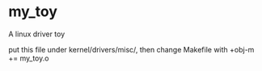# my_toy
A linux driver toy

put this file under kernel/drivers/misc/, then change Makefile with
+obj-m += my_toy.o
